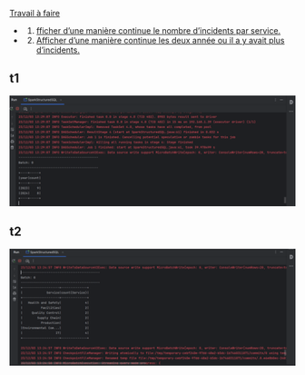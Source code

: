 

[Travail à faire](#TF)
* 1. [fficher d’une manière continue le nombre d’incidents par service.](#t1)
* 2. [Afficher d’une manière continue les deux année ou il a y avait plus d’incidents.](#t2)

## t1
![image](https://github.com/BeidjaCheikh/SparkStructuredSQL/blob/master/images/img1.png)

## t2
![image](https://github.com/BeidjaCheikh/SparkStructuredSQL/blob/master/images/img2.png)
